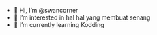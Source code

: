 - 👋 Hi, I’m @swancorner
- 👀 I’m interested in hal hal yang membuat senang
- 🌱 I’m currently learning Kodding
